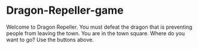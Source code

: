 # Dragon-Repeller-game
Welcome to Dragon Repeller. You must defeat the dragon that is preventing people from leaving the town. You are in the town square. Where do you want to go? Use the buttons above.
